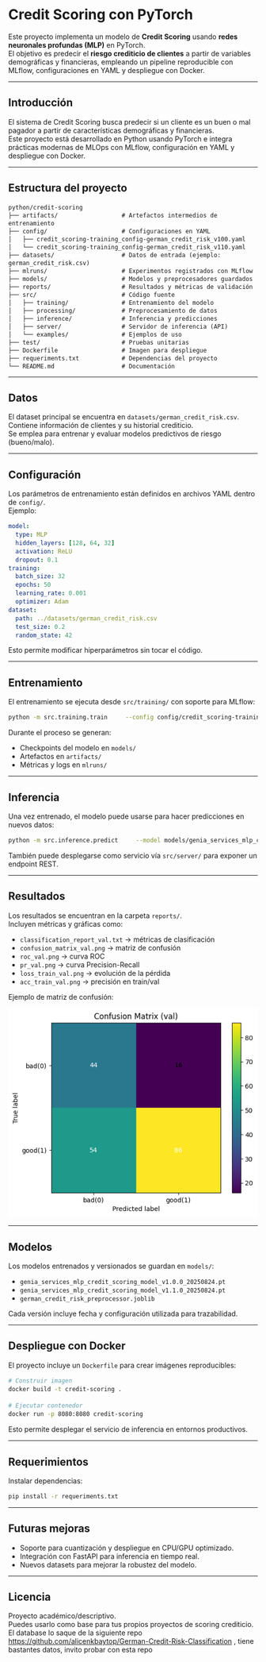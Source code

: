 # Credit Scoring con PyTorch

Este proyecto implementa un modelo de **Credit Scoring** usando **redes neuronales profundas (MLP)** en PyTorch.  
El objetivo es predecir el **riesgo crediticio de clientes** a partir de variables demográficas y financieras, empleando un pipeline reproducible con MLflow, configuraciones en YAML y despliegue con Docker.

---

## Introducción

El sistema de Credit Scoring busca predecir si un cliente es un buen o mal pagador a partir de características demográficas y financieras.  
Este proyecto está desarrollado en Python usando PyTorch e integra prácticas modernas de MLOps con MLflow, configuración en YAML y despliegue con Docker.

---

## Estructura del proyecto

```
python/credit-scoring
├── artifacts/                  # Artefactos intermedios de entrenamiento
├── config/                     # Configuraciones en YAML
│   ├── credit_scoring-training_config-german_credit_risk_v100.yaml
│   └── credit_scoring-training_config-german_credit_risk_v110.yaml
├── datasets/                   # Datos de entrada (ejemplo: german_credit_risk.csv)
├── mlruns/                     # Experimentos registrados con MLflow
├── models/                     # Modelos y preprocesadores guardados
├── reports/                    # Resultados y métricas de validación
├── src/                        # Código fuente
│   ├── training/               # Entrenamiento del modelo
│   ├── processing/             # Preprocesamiento de datos
│   ├── inference/              # Inferencia y predicciones
│   ├── server/                 # Servidor de inferencia (API)
│   └── examples/               # Ejemplos de uso
├── test/                       # Pruebas unitarias
├── Dockerfile                  # Imagen para despliegue
├── requeriments.txt            # Dependencias del proyecto
└── README.md                   # Documentación
```

---

## Datos

El dataset principal se encuentra en `datasets/german_credit_risk.csv`.  
Contiene información de clientes y su historial crediticio.  
Se emplea para entrenar y evaluar modelos predictivos de riesgo (bueno/malo).

---

## Configuración

Los parámetros de entrenamiento están definidos en archivos YAML dentro de `config/`.  
Ejemplo:

```yaml
model:
  type: MLP
  hidden_layers: [128, 64, 32]
  activation: ReLU
  dropout: 0.1
training:
  batch_size: 32
  epochs: 50
  learning_rate: 0.001
  optimizer: Adam
dataset:
  path: ../datasets/german_credit_risk.csv
  test_size: 0.2
  random_state: 42
```

Esto permite modificar hiperparámetros sin tocar el código.

---

## Entrenamiento

El entrenamiento se ejecuta desde `src/training/` con soporte para MLflow:

```bash
python -m src.training.train     --config config/credit_scoring-training_config-german_credit_risk_v100.yaml
```

Durante el proceso se generan:
- Checkpoints del modelo en `models/`
- Artefactos en `artifacts/`
- Métricas y logs en `mlruns/`

---

## Inferencia

Una vez entrenado, el modelo puede usarse para hacer predicciones en nuevos datos:

```bash
python -m src.inference.predict     --model models/genia_services_mlp_credit_scoring_model_v1.1.0_20250824.pt     --input datasets/german_credit_risk.csv
```

También puede desplegarse como servicio vía `src/server/` para exponer un endpoint REST.

---

## Resultados

Los resultados se encuentran en la carpeta `reports/`.  
Incluyen métricas y gráficas como:

- `classification_report_val.txt` → métricas de clasificación  
- `confusion_matrix_val.png` → matriz de confusión  
- `roc_val.png` → curva ROC  
- `pr_val.png` → curva Precision-Recall  
- `loss_train_val.png` → evolución de la pérdida  
- `acc_train_val.png` → precisión en train/val  

Ejemplo de matriz de confusión:

![Confusion Matrix](reports/confusion_matrix_val.png)

---

## Modelos

Los modelos entrenados y versionados se guardan en `models/`:

- `genia_services_mlp_credit_scoring_model_v1.0.0_20250824.pt`
- `genia_services_mlp_credit_scoring_model_v1.1.0_20250824.pt`
- `german_credit_risk_preprocessor.joblib`

Cada versión incluye fecha y configuración utilizada para trazabilidad.

---

## Despliegue con Docker

El proyecto incluye un `Dockerfile` para crear imágenes reproducibles:

```bash
# Construir imagen
docker build -t credit-scoring .

# Ejecutar contenedor
docker run -p 8080:8080 credit-scoring
```

Esto permite desplegar el servicio de inferencia en entornos productivos.

---

## Requerimientos

Instalar dependencias:

```bash
pip install -r requeriments.txt
```

---

## Futuras mejoras

- Soporte para cuantización y despliegue en CPU/GPU optimizado.  
- Integración con FastAPI para inferencia en tiempo real.  
- Nuevos datasets para mejorar la robustez del modelo.  

---

## Licencia

Proyecto académico/descriptivo.  
Puedes usarlo como base para tus propios proyectos de scoring crediticio.  
El database lo saque de la siguiente repo https://github.com/alicenkbaytop/German-Credit-Risk-Classification , tiene bastantes datos, invito probar con esta repo
